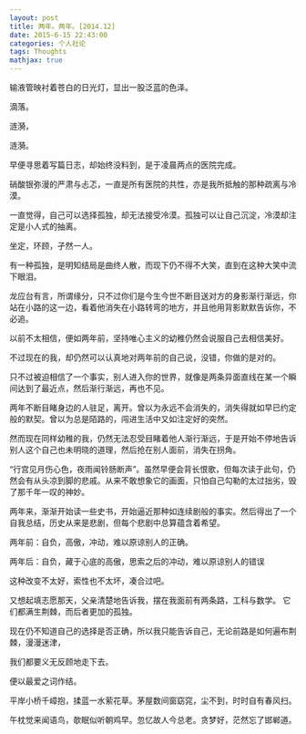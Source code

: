 ```yaml
---
layout: post
title: 两年。两年。[2014.12]
date: 2015-6-15 22:43:00
categories: 个人社论
tags: Thoughts
mathjax: true
---
```


输液管映衬着苍白的日光灯，显出一股泛蓝的色泽。



滴落。



涟漪，



涟漪。



早便寻思着写篇日志，却始终没料到，是于凌晨两点的医院完成。






硝酸银弥漫的严肃与忐忑，一直是所有医院的共性，亦是我所抵触的那种疏离与冷漠。



一直觉得，自己可以选择孤独，却无法接受冷漠。孤独可以让自己沉淀，冷漠却注定是小人式的抽离。



坐定，环顾，孑然一人。



有一种孤独，是明知结局是曲终人散，而现下仍不得不大笑，直到在这种大笑中流下眼泪。



龙应台有言，所谓缘分，只不过你们是今生今世不断目送对方的身影渐行渐远，你站在小路的这一边，看着他消失在小路转弯的地方，并且他用背影默默告诉你，不必追。



以前不太相信，便如两年前，坚持唯心主义的幼稚仍然会说服自己去相信美好。



不过现在的我，却仍然可以认真地对两年前的自己说，没错，你做的是对的。



只不过被迫相信了一个事实，别人进入你的世界，就像是两条异面直线在某一个瞬间达到了最近点，然后渐行渐远，再也不见。



两年不断目睹身边的人驻足，离开。曾以为永远不会消失的，消失得就如早已约定般的默契。曾以为总是陌路的，闯进生活中又如注定好的突然。



然而现在同样幼稚的我，仍然无法忍受目睹着他人渐行渐远，于是开始不停地告诉别人这个自己也未明晓的道理，然后抢在别人面前，消失在拐角。



“行宫见月伤心色，夜雨闻铃肠断声”。虽然早便会背长恨歌，但每次读于此句，仍然会有从头凉到脚的悲戚。从来不敢想象它的画面，只怕自己勾勒的太过拙劣，毁了那千年一叹的神妙。



两年来，渐渐开始读一些史书，开始逼近那种如连续剧般的事实。然后得出了一个自我总结，历史从来是悲剧，但每个悲剧中总算蕴含着希望。 


两年前：自负，高傲，冲动，难以原谅别人的正确。



两年后：自负，藏于心底的高傲，思索之后的冲动，难以原谅别人的错误



这种改变不太好，索性也不太坏，凑合过吧。



又想起填志愿那天，父亲清楚地告诉我，摆在我面前有两条路，工科与数学。 它们都满生荆棘，而后者更加的孤独。



现在仍不知道自己的选择是否正确，所以我只能告诉自己，无论前路是如何遍布荆棘，漫漫迷津，



我们都要义无反顾地走下去。



便以最爱之词作结。



平岸小桥千嶂抱，揉蓝一水萦花草。茅屋数间窗窈窕，尘不到，时时自有春风扫。



午枕觉来闻语鸟，欹眠似听朝鸡早。忽忆故人今总老。贪梦好，茫然忘了邯郸道。


